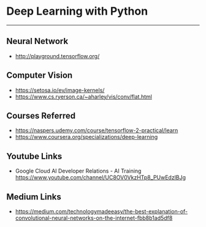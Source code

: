 # Deep Learning with Python
<!--![deeplearning](images/deeplearn.jpeg)-->

___

## Neural Network
- http://playground.tensorflow.org/

## Computer Vision
- https://setosa.io/ev/image-kernels/
- https://www.cs.ryerson.ca/~aharley/vis/conv/flat.html


## Courses Referred
- https://naspers.udemy.com/course/tensorflow-2-practical/learn
- https://www.coursera.org/specializations/deep-learning

## Youtube Links
- Google Cloud AI Developer Relations - AI Training
  https://www.youtube.com/channel/UC8OV0VkzHTp8_PUwEdzlBJg

## Medium Links
- https://medium.com/technologymadeeasy/the-best-explanation-of-convolutional-neural-networks-on-the-internet-fbb8b1ad5df8



